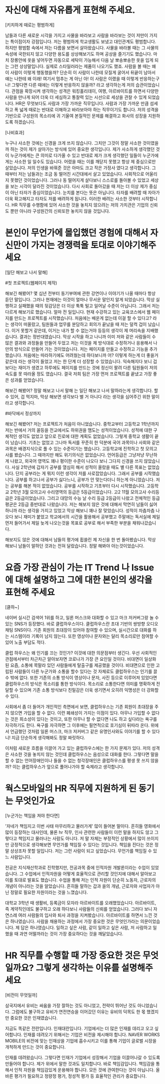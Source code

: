 # 자신에 대해 자유롭게 표현해 주세요.

[키치하게 때로는 평범하게]

 남들과 다른 새로운 시각을 가지고 사물을 바라보고 사람을 바라보는 것이 저만이 가지는 특이점이자 강점입니다. 저는 평범하게 학교생활도 보냈고 대인관계도 평범합니다. 하지만 평범함 속에서 저는 다름을 보면서 살아왔습니다. 사물을 바라볼 때는 그 사물의 속성에 국한되지 않고 다양한 용도를 상상해보기도 하며 공상을 즐기기도 했습니다. 마치 장롱안에 옷을 넣어두면 자동으로 세탁이 가능해서 다음 날 뽀송뽀송한 옷을 입게 되는 그런 상상말입니다. 실제로 스타일러라는 제품이 나오기도 했죠. 사람을 볼 때는 왜 이 사람이 이렇게 행동했을까? 단순히 이 사람이 나한테 모질게 굴어서 뒤끝이 남아서 얘는 나한테 왜 이래! 여기서 멈추는 게 아닌 아! 이 사람은 이랬을 때 이렇게 반응하는구나! 그렇다면 다른 때에는 이렇게 반응하지 않을까? 라고 생각하는게 저의 습관이었습니다. 관점을 확장시켜 생각하는 성격은 워킹홀리데이, 여행, 아르바이트를 하면서 다양한 사람을 만나게 되어 더욱 더 세심하고 통찰력 있는 시선으로 세상을 관찰 수 있게 되었습니다. HR은 무엇보다도 사람과 가장 가까운 직무입니다. 사람과 가장 가까운 만큼 섬세하고 폭 넓게 때로는 반대로 이해하고 바라보아야 하는 직무이기도 합니다. 저의 성격을 기반으로 구성원의 목소리에 귀 기울여 본질적인 문제를 해결하고 화사의 성장을 지원하도록 하겠습니다.

[나비효과]

 누구나 사소한 것에는 신경을 크게 쓰지 않습니다. 그치만 그것이 정말 사소한 것이였을까 하는 것이 제가 살아가는 방식에 있어 중요한 생각입니다. 제가 사소하게 생각했던 것이 누군가에게는 큰 의미로 다가올 수 있고 반대로 제가 크게 생각했던 일들이 누군가에게는 사소한 일 일수도 있습니다. 어렸을 때는 이를 깨닫지 못했고 항상 제 중심으로만 살았습니다.  저의 인생을 바꿔준 것은 아마도 크고 작은 가정사 였다고 생각합니다. 그 때부터 저는 남들과는 조금 동 떨어진 시간대에서 살고 있었습니다. 사회적으로 어울리지 못했던 것이었습니다. 그러나 동 떨어지게 살다보니 스스로를 돌아볼 수 있었고 세상을 보는 시각이 달라진 것이었습니다. 다시 사회로 돌아갔을 때 저는 더 이상 제가 중심이 아닌 타자가 중심이었습니다. 눈치를 본다는 뜻은 아닙니다. 타자를 배려할 때 자아가 더욱 확고해지고 타자도 저를 배려하게 됩니다. 이러한 배려는 사소한 것부터 시작합니다. HR 직무를 수행함에 있어 사소한 것을 놓치지 않으려는 저의 가치관은 기업의 신뢰도 뿐만 아니라 구성원간의 신뢰또한 놓치지 않을 것입니다.





# 본인이 무언가에 몰입했던 경험에 대해서 자신만이 가지는 경쟁력을 토대로 이야기해주세요



[일단 해보고 나서 말해]

#첫 프로젝트(웹페이지 제작)

해보긴 해봤어? 몇 십년 전부터 동기부여에 관한 강연이나 이야기가 나올 때마다 항상 듣던 말입니다. 그러나 현재에는 이것이 얼마나 무서운 말인지 알게 되었습니다. 막상 실행하고 실패했을 때의 뒷감당은 더 이상 툭툭 털고 일어날 수준이 아닙니다. 그래서 저는 다르게 해보기로 했습니다. 얼마 전 일입니다. 현재 수강하고 있는 교육코스에서 웹 페이지를 만드는 프로젝트를 시작했습니다. 처음에는 배운게 없는데 이걸 할 수 있다고? 라는 생각이 떠올랐고, 팀원들과 업무를 분담하고 회의가 끝났을 때 저는 덜컥 겁이 났습니다. 이거 못할거 같은데, 이거는 내가 할 수 없는거야 등등의 생각이 제 머리속을 지배했습니다. 결과는 정반대였습니다. 막상 시작을 하고 나니까 이미 저와 같은 사람들이 수 많은 결과와 과정들을 만들어 두었고 저는 이것을 제 방식대로 수정하거나 응용해서 나만의 방식으로 만들어 가는 것이었습니다. 저는 페이지를 만들고 수정하고 기능을 추가했습니다. 처음에는 따라하기에도 어려웠는데 하다보니까 어? 이렇게 하는게 더 좋을거 같은데 라는 생각이 들었고 저는 한 단계 더 성장할 수 있었습니다. 익숙해지다 보니 겁보다는 재미가 생겼고 하루에도 페이지를 만드는 것에 정신이 팔려 다른 팀원들이 저의 속도를 못 따라올 정도 였습니다. 결국 저희 팀은 가장 먼저 프로젝트를 끝냈고 가장 좋은 성과를 얻었습니다.

 해보긴 해봤어? 정말 해보고 나서 말해 는 일단 해보고 나서 말하라는게 생각합니다. 할 수 있어, 겁 먹지마, 막상 해보면 생각보다 별 거 아니다 라는 생각을 심어주긴 위한 말이라고 생각합니다. 



#바닥에서 정상까지

해보긴 해봤어? 저는 프로젝트가 처음이 아니었습니다. 중학교부터 고등학교 1학년까지 저는 반에서 거의 꼴등을 전교에서도 하위권을 맴도는 성적이었습니다. 성적에 대한 구체적인 생각도 없었고 앞으로 진로에 대한 계획도 없었습니다. 그렇게 중학교 생활이 끝이 났습니다. 기초는 없었고 그나마 독서를 꾸준히 한 덕분에 국어 과목이나 사회와 같은 과목은 배경지식으로 풀 수 있는 수준이기는 했습니다. 고등학교에 진학하고 첫 모의고사를 봤습니다. 그 때까지만 해도 위기의식은 없었습니다. 언어등급은 그냥저냥 무난하게 나왔고, 외국어 영역도 꽤나 평이한 수준이 나오다 보니 그다지 신경을 쓰지 않았습니다. 사실 2학년에 갑자기 공부를 열심히 해서 성적이 올랐을 때도 별 다른 목표는 없었습니다.  단지 공부라는 게 뭐지 이런 생각이 저를 사로잡았습니다. 그래서 공부를 시작했습니다. 공부를 하고나서 공부가 싫다느니, 공부가 안 맞는다더니 하는게 아니었습니다. 저는 공부를 해본 적이 없었습니다. 공부를 시작하고 기초부터 다시 시작했습니다. 고등학교 2학년 3월 모의고사 수리영역의 등급은 5등급이었습니다. 고2 11월 모의고사 수리등급은 2등급이었습니다. 그리고 대망의 수능 날 수리 등급 2등급이 나왔고 전체적인 등급평균은 2등급 중반대로 나왔습니다. 저는 해보지 않은 것에 대해서 막연히 남들이 싫어하니까 라는 생각을 가지고 있었고 막상 해보니 꽤나 잘 맞았습니다. 성적이 차츰차츰 나오다 보니 재미가 붙었고 학교에서의 시간을 활용해서 공부했고 주말에는 독서실에 제일 먼저 들어가서 제일 늦게 나오는것을 목표로 공부로 해서 부족한 부분을 채워나갔습니다.

해보지도 않은 것에 대해서 남들의 평가에 휩쓸린 제 자신을 한 번 돌아봤습니다. 막상 해보니 남들이 말하던 것과는 전혀 달랐습니다. 정말 해봐야 아는것이었습니다. 





# 요즘 가장 관심이 가는 IT Trend 나 Issue 에 대해 설명하고 그에 대한 본인의 생각을 표현해 주세요



[클하~]

네이버 실시간 검색어 1위를 하고, 일론 머스크와 대화할 수 있고 마크 저커버그랑 놀 수 있는 SNS가 등장했다. 바로 클럽하우스이다. 클럽하우스란 초대 기반의 쌍방향 오디오 채팅 SNS이다. 기존 회원의 초대장이 있어야 참여할 수 있으며, 실시간으로 대화를 하는 시스템이라 기록이 남지 않는다. 또한 영상이나 문자와는 달리 목소리로만 참여할 수 있어 노출 부담도 적다.

클럽 하우스는 왜 인기를 끄는 것인가? 이것에 대한 의문점부터 생긴다. 우선 사회적인 관점에서부터 차근차근 알아보자면 코로나가 가장 큰 요인일 것이다. 비대면이 일상화 된 요즘, 소통에 목말라 있던 사람들에게 탈출구를 제공했을 것이다. 비대면으로 인한 고립된 사람들이 다른 누군가와 소통을 할수 있다는 것 자체로도 클럽하우스는 인기를 끌 수 밖에 없다. 또한 기존의 소통 방식이 영상이나 문자, 사진 등으로 이루어져 있었다면 클럽하우스의 방식은 목소리를 통한 방식이다. 목소리로 소통한다면 의미를 명확하게 전달할 수 있으며 기존 소통 방식보다 친밀감은 더욱 생기면서 오히려 익명성은 더 강화할 수 있다.

사회에서 좀 더 들어가 개인적인 측면에서 보면, 클럽하우스는 기존 회원이 초대장을 주지 않으면 가입을 할 수 없다. 이런 폐쇄성이 가지는 이점이 있다. 아무나 가입할 수 없다는 것은 희소성이 있다는 것이고, 또한 아무나 할 수 없다면 나도 하고 싶다라는 욕구를 자극하기도 한다. 욕구를 자극하면 그 이후에는 필연적으로 호기심이 뒤따라 온다.  위에서 언급했던 것처럼 일론 머스크, 마크 저커버그 같은 유명인사와도 이야기를 할 수 있다니! 지금 단순하게 생각해봐도 정말 짜릿하다.

이처럼 새로운 흐름을 이끌어 가고 있는 클럽하우스에는 한 가지 문제가 있다. 저의 성격은 사소한 것을 놓치지 않는 것인데 클럽하우스는 음성으로 대화를 한다. 그렇다면 말을 할 수 없는 언어장애인이나 들을 수 없는 청각장애인은 클럽하우스를 평생 못 쓰지 않을까? 이는 클럽하우스가 앞으로 풀어나가야 할 숙제라고 생각합니다.



# 웍스모바일의 HR 직무에 지원하게 된 동기는 무엇인가요



[누군가는 책임을 져야 한다면]



'자네가 책임지고 이번 사태 마무리하고 물러가게' 많이 들어본 말이다. 흔히들 영화에서 많이 등장하는 대사인데, 물론 hr 직무, 인사 관련한 사람들이 이런 말을 하지도 않고 그렇다고 책임지고 물러나는 사람도 아니다. 저 말 자체는 부정적인 상황에서 많이 쓰이지만 긍정적으로 생각해보면 무언가를 책임질 수 있다는 것입니다. 책임을 진다는 것은 정말 상상조차 못할 일입니다. 저는 그런 사람이 되고 싶었습니다. 무언가를 책임질 수 있느 사람입니다.

전공은 지식재산학과로 진학했지만, 전공과목 중에 인적자원 개발론이라는 수업이 있었습니다. 그 수업에서 인적자원을 어떻게 효율적으로 관리할 것인지에 대해서 알아보고 이를 토대로 발표도 했습니다. 수업을 통해 저는 인적 자원이 단순히 노동자, 근로자의 개념이 아니라는 것을 알았습니다. 흔히들 말하는 갑과 을의 개념, 근로자와 사업자가 아닌 정말로 필요한 자원이라는 것을 느꼈습니다.

대학교 3학년 때 생활비, 등록금이 모자라 아르바이트를 오래했었습니다. 아르바이트, 즉 계약직인데도 불구하고 오래 하다보니 사람들의 신뢰를 얻었습니다. 그러다 보니 자연스레 여러 사람들의 입사와 퇴사 과정을 지켜봤습니다.  아르바이트를 하면서 느낀 것은 하나였습니다. 사람을 채용하는 과정에서 가장 중요한 것은 무엇인가라는 의문이었습니다. 제 답은 하나였습니다. 일하고 싶은 사람, 같이 일하고 싶은 사람, 저 사람하고 일했을 때 과연 어떨까라는 것이 가장 중요하다는 것을 깨달았습니다.



# HR 직무를 수행할 때 가장 중요한 것은 무엇일까요? 그렇게 생각하는 이유를 설명해주세요



[비전이 무엇일까]

삼국지에서 유비는 싸움을 가장 잘하는 것도 아니었고, 전략이 뛰어난 것도 아니었습니다. 그럼에도 불구하고 유비가 연전연승을 이어갔던 이유는 유비의 덕목도 한 몫 했겠지만 중요한 것은 인재였습니다. 

 지금도 똑같은 전란입니다. 인재대란입니다. 기업에서는 더 많은 인재를 데리고 오고 싶어합니다.  인재를 데려오기 위해서는 기업은 비전을 제시해야 합니다.  NAVER WORKS MOBILE의 비전에 맞는 인재상을 기업에 흡수시키고 이를 통해 기업이 글로벌 시장을 개척하게 만드는 것이 중요합니다.

인재를 데려왔습니다. 그렇다면 인재가 기업에서 성장해서 기업을 이끌어나갈 수 있도록 만들어야 합니다. 제가 위에서 말한 것과도 일치합니다. 바로 책임감입니다. 책임감을 통해서 인적 자원을 책임감있게 운용해야 합니다. 모든 것에 관여한다는 것이 아닙니다. 올바른 평가가 필요하고 정량정 평가, 정성적 평가 등 효율적인 관리가 중요합니다.